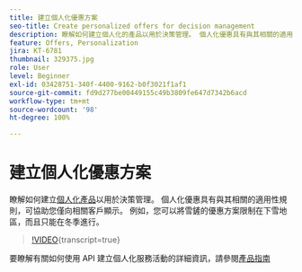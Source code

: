 ```yaml
---
title: 建立個人化優惠方案
seo-title: Create personalized offers for decision management
description: 瞭解如何建立個人化的產品以用於決策管理。 個人化優惠具有與其相關的適用性規則，可協助您僅向相關客戶顯示。
feature: Offers, Personalization
jira: KT-6781
thumbnail: 329375.jpg
role: User
level: Beginner
exl-id: 03428751-340f-4400-9162-b0f3021f1af1
source-git-commit: fd9d277be00449155c49b3809fe647d7342b6acd
workflow-type: tm+mt
source-wordcount: '98'
ht-degree: 100%

---
```


# 建立個人化優惠方案

瞭解如何建立[個人化產品](https://experienceleague.adobe.com/docs/journey-optimizer/using/offer-decisioniong/managing-offers-in-the-offer-library/creating-personalized-offers.html?lang=zh-Hant)以用於決策管理。 個人化優惠具有與其相關的適用性規則，可協助您僅向相關客戶顯示。 例如，您可以將雪鏟的優惠方案限制在下雪地區，而且只能在冬季進行。

>[!VIDEO](https://video.tv.adobe.com/v/329375?quality=12&learn=on){transcript=true}

要瞭解有關如何使用 API 建立個人化服務活動的詳細資訊，請參閱[產品指南](https://experienceleague.adobe.com/docs/journey-optimizer/using/offer-decisioniong/api-reference/offers-api/personalized-offers/create.html?lang=zh-Hant)
